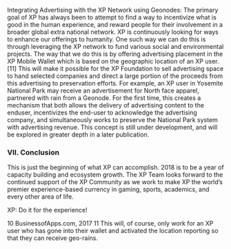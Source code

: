 Integrating Advertising with the XP Network using Geonodes:
The primary goal of XP has always been to attempt to find a way to incentivize what is good in the human experience,
and reward people for their involvement in a broader global extra national network.
XP is continuously looking for ways to enhance our offerings to humanity.
One such way we can do this is through leveraging the XP network to fund various social and environmental projects.
The way that we do this is by offering advertising placement in the XP Mobile Wallet which is based on the geographic location of an XP user.[11]
This will make it possible for the XP Foundation to sell advertising space to hand selected companies and direct a large portion of the proceeds from this advertising to preservation efforts.
For example, an XP user in Yosemite National Park may receive an advertisement for North face apparel, partnered with rain from a Geonode.
For the first time, this creates a mechanism that both allows the delivery of advertising content to the enduser,
incentivizes the end-user to acknowledge the advertising company, and simultaneously works to preserve the National Park system with advertising revenue.
This concept is still under development, and will be explored in greater depth in a later publication.

### VII. Conclusion
This is just the beginning of what XP can accomplish. 2018 is to be a year of capacity building and ecosystem growth.
The XP Team looks forward to the continued support of the XP Community as we work to make XP the world’s premier experience-based currency in gaming, sports, academics, and every other area of life.

XP: Do it for the experience!

10 BusinessofApps.com, 2017
11 This will, of course, only work for an XP user who has gone into their wallet and activated the location reporting so that they can receive geo-rains.
